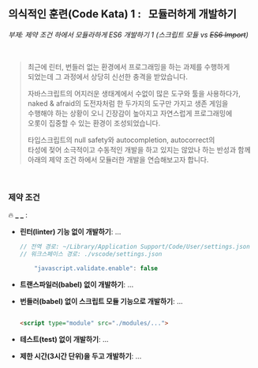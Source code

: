 ## 의식적인 훈련(Code Kata) 1 : &nbsp; 모듈러하게 개발하기 

_부제: 제약 조건 하에서 모듈라하게 ES6 개발하기 1 (스크립트 모듈 vs ~~ES6 Import~~)_

<br/>

> 최근에 린터, 번들러 없는 환경에서 프로그래밍을 하는 과제를 수행하게    
> 되었는데 그 과정에서 상당히 신선한 충격을 받았습니다. 
> 
> 자바스크립트의 어지러운 생태계에서 수없이 많은 도구와 툴을 사용하다가,  
> naked & afraid의 도전자처럼 한 두가지의 도구만 가지고 생존 게임을  
> 수행해야 하는 상황이 오니 긴장감이 높아지고 자연스럽게 프로그래밍에  
> 오롯이 집중할 수 있는 환경이 조성되었습니다.
> 
> 타입스크립트의 null safety와 autocompletion, autocorrect의   
> 타성에 젖어 소극적이고 수동적인 개발을 하고 있지는 않았나 하는 반성과 함께  
> 아래의 제약 조건 하에서 모듈러한 개발을 연습해보고자 합니다. 

<br/>

### 제약 조건

🔥 **_ _** :   

* __린터(linter) 기능 없이 개발하기__: ... 

    ```ts
    // 전역 경로: ~/Library/Application Support/Code/User/settings.json
    // 워크스페이스 경로: ./vscode/settings.json

        "javascript.validate.enable": false

    ```

* __트랜스파일러(babel) 없이 개발하기__: ...

* __번들러(babel) 없이 스크립트 모듈 기능으로 개발하기__: ...

    ```html

    <script type="module" src="./modules/...">

    ```

* __테스트(test) 없이 개발하기__: ...


* __제한 시간(3시간 단위)을 두고 개발하기__: ...







